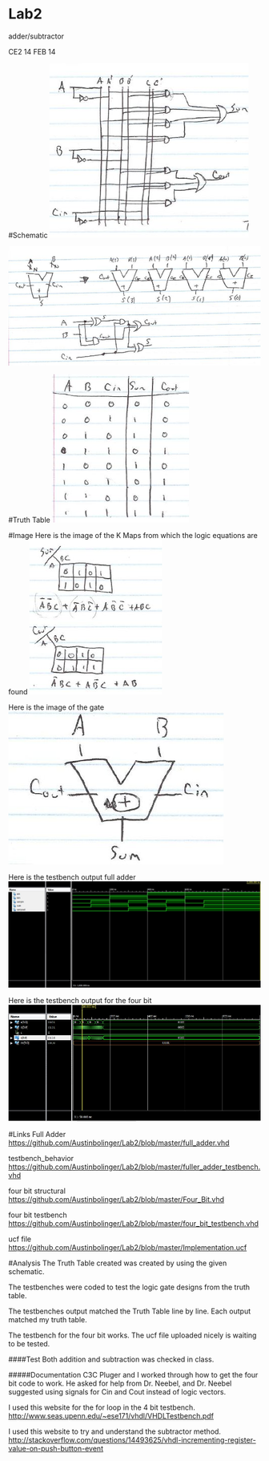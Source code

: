 Lab2
====

adder/subtractor

CE2 14 FEB 14


#Schematic
![schematic](https://github.com/Austinbolinger/Lab2/blob/master/schematic2.JPG?raw=true "Schematic") 

![full schematic](https://github.com/Austinbolinger/Lab2/blob/master/fullSchematic.JPG?raw=true "Full Schematic")


#Truth Table 
![truth table](https://github.com/Austinbolinger/Lab2/blob/master/truthtable2.JPG?raw=true "Truth Table")
 

#Image
Here is the image of the K Maps from which the logic equations are found
![equation](https://github.com/Austinbolinger/Lab2/blob/master/equation2.JPG?raw=true "equation") 

Here is the image of the gate
![gate](https://github.com/Austinbolinger/Lab2/blob/master/adder.JPG?raw=true "gate") 

Here is the testbench output full adder
![full adder](https://github.com/Austinbolinger/Lab2/blob/master/fullAdderTestbench.JPG?raw=true "testbench") 

Here is the testbench output for the four bit
![4 bit](https://github.com/Austinbolinger/Lab2/blob/master/testbench4bit.JPG?raw=true "4 bit testbench")

#Links
Full Adder
https://github.com/Austinbolinger/Lab2/blob/master/full_adder.vhd

testbench_behavior
https://github.com/Austinbolinger/Lab2/blob/master/fuller_adder_testbench.vhd

four bit structural
https://github.com/Austinbolinger/Lab2/blob/master/Four_Bit.vhd

four bit testbench
https://github.com/Austinbolinger/Lab2/blob/master/four_bit_testbench.vhd

ucf file
https://github.com/Austinbolinger/Lab2/blob/master/Implementation.ucf


#Analysis
The Truth Table created was created by using the given schematic.

The testbenches were coded to test the logic gate designs from the truth table.

The testbenches output matched the Truth Table line by line. Each output matched my truth table.

The testbench for the four bit works. The ucf file uploaded nicely is waiting to be tested.

####Test
Both addition and subtraction was checked in class.


#####Documentation
C3C Pluger and I worked through how to get the four bit code to work. He asked for help from Dr. Neebel, and Dr. Neebel suggested using signals for Cin and Cout instead of logic vectors.

I used this website for the for loop in the 4 bit testbench.
http://www.seas.upenn.edu/~ese171/vhdl/VHDLTestbench.pdf

I used this website to try and understand the subtractor method.
http://stackoverflow.com/questions/14493625/vhdl-incrementing-register-value-on-push-button-event
